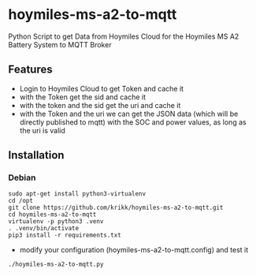 # hoymiles-ms-a2-to-mqtt
Python Script to get Data from Hoymiles Cloud for the Hoymiles MS A2 Battery System to MQTT Broker

## Features
- Login to Hoymiles Cloud to get Token and cache it
- with the Token get the sid and cache it
- with  the token and the sid get the uri and cache it
- with the Token and the uri we can get the JSON data (which will be directly published to mqtt) with the SOC and power values, as long as the uri is valid

## Installation

### Debian

```shell
sudo apt-get install python3-virtualenv
cd /opt
git clone https://github.com/krikk/hoymiles-ms-a2-to-mqtt.git
cd hoymiles-ms-a2-to-mqtt
virtualenv -p python3 .venv
. .venv/bin/activate
pip3 install -r requirements.txt
```


* modify your configuration (hoymiles-ms-a2-to-mqtt.config) and test it
```
./hoymiles-ms-a2-to-mqtt.py
```
